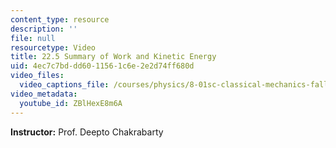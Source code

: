 ```yaml
---
content_type: resource
description: ''
file: null
resourcetype: Video
title: 22.5 Summary of Work and Kinetic Energy
uid: 4ec7c7bd-dd60-1156-1c6e-2e2d74ff680d
video_files:
  video_captions_file: /courses/physics/8-01sc-classical-mechanics-fall-2016/week-7-kinetic-energy-and-work/22.5-summary-of-work-and-kinetic-energy/22.5-summary-of-work-and-kinetic-energy/ZBlHexE8m6A.vtt
video_metadata:
  youtube_id: ZBlHexE8m6A
---
```


**Instructor:** Prof. Deepto Chakrabarty